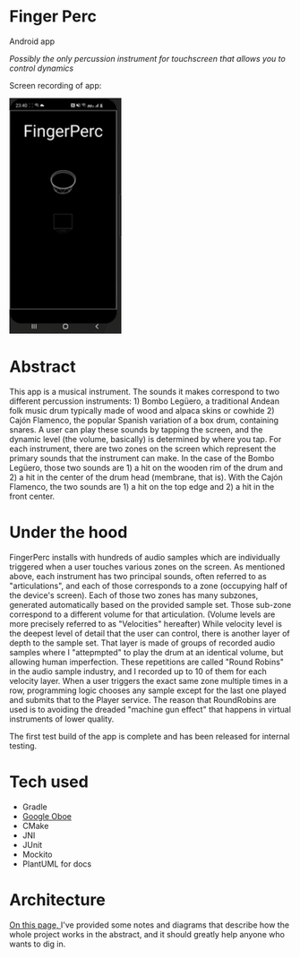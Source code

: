 **Finger Perc**
=======
Android app

*Possibly the only percussion instrument for touchscreen that allows you to control dynamics*

Screen recording of app: 

<img src="gifOfDemo.gif" width="200" alt="Screen recording of app">

# Abstract

This app is a musical instrument. The sounds it makes correspond to two different percussion 
instruments: 1) Bombo Legüero, a traditional Andean folk music drum typically made of 
wood and alpaca skins or cowhide 2) Cajón Flamenco, the popular Spanish variation of a box drum,
containing snares. A user can play these sounds by tapping the screen, and the dynamic level 
(the volume, basically) is determined by where you tap. For each instrument, there are two zones 
on the screen which represent the primary sounds that the instrument can make. In the case of the 
Bombo Legüero, those two sounds are 1) a hit on the wooden rim of the drum and 2) a hit in the 
center of the drum head (membrane, that is). With the Cajón Flamenco, the two sounds are 1) a 
hit on the top edge and 2) a hit in the front center. 


# Under the hood
FingerPerc installs with hundreds of audio samples which are 
individually triggered when a user touches various zones on the screen. As mentioned above, 
each instrument has two principal sounds, often referred to as "articulations", and each of those
corresponds to a zone (occupying half of the device's screen). Each of those two zones has many 
subzones, generated automatically based on the provided sample set. 
Those sub-zone correspond to a different volume for that articulation. 
(Volume levels are more precisely referred to as "Velocities" hereafter)
While velocity level is the deepest level of detail that the user can control, there is another 
layer of depth to the sample set. That layer is made of groups of recorded audio samples 
where I "attepmpted" to play the drum at an identical volume, but allowing human imperfection. 
These repetitions are called "Round Robins" in the audio sample industry, and 
I recorded up to 10 of them for each velocity layer.
When a user triggers the exact same zone multiple times in a row, programming logic
chooses any sample except for the last one played and submits that to the Player service.
The reason that RoundRobins are used is to avoiding the dreaded "machine gun effect" that happens in 
virtual instruments of lower quality. 

The first test build of the app is complete and has been released for internal testing. 

# Tech used

- Gradle
- [Google Oboe](https://github.com/google/oboe) 
- CMake
- JNI
- JUnit
- Mockito
- PlantUML for docs

# Architecture

[On this page, ](./app/Documentation/RenderedImages/RenderedImages.md) I've provided some 
notes and diagrams that describe how the whole project works in the abstract, and it should 
greatly help anyone who wants to dig in.  
